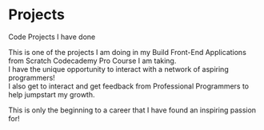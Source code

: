# Projects
Code Projects I have done

This is one of the projects I am doing in my Build Front-End Applications from Scratch  Codecademy Pro Course I am taking.  
I have the unique opportunity to interact with a network of aspiring programmers!  
I also get to interact and get feedback from Professional Programmers to help jumpstart my growth.

This is only the beginning to a career that I have found an inspiring passion for!

